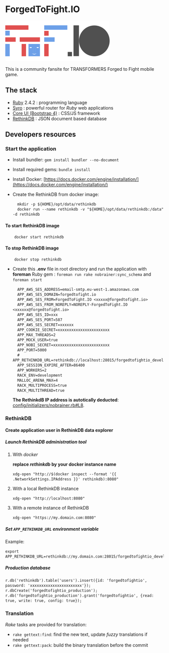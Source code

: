 # ForgedToFight.IO

![Logo ForgedToFight.IO](assets/images/logo_forgedtofight.io_bg-white_332x128.png "ForgedToFight.IO")

This is a community fansite for TRANSFORMERS Forged to Fight mobile game.

## The stack

* [Ruby](https://www.ruby-lang.org/) 2.4.2 : programming language
* [Syro](http://soveran.github.io/syro/) : powerful router for *Ruby* web applications
* [Core UI (Bootstrap 4)](http://coreui.io) : CSS/JS framework
* [RethinkDB](https://www.rethinkdb.com/) : JSON document based database

## Developers resources

### Start the application

* Install bundler: `gem install bundler --no-document`
* Install required gems: `bundle install`
* Install Docker: [https://docs.docker.com/engine/installation/](https://docs.docker.com/engine/installation/)
* Create the RethinkDB from docker image:

        mkdir -p ${HOME}/opt/data/rethinkdb
        docker run --name rethinkdb -v "${HOME}/opt/data/rethinkdb:/data" -d rethinkdb

#### To start RethinkDB image

        docker start rethinkdb

#### To stop RethinkDB image

        docker stop rethinkdb

* Create this **.env** file in root directory and run the application with **foreman** Ruby gem : `foreman run rake nobrainer:sync_schema` and `foreman start`

        APP_AWS_SES_ADDRESS=email-smtp.eu-west-1.amazonaws.com
        APP_AWS_SES_DOMAIN=forgedtofight.io
        APP_AWS_SES_FROM=ForgedToFight.IO <xxxxx@forgedtofight.io>
        APP_AWS_SES_FROM_NOREPLY=NOREPLY-ForgedToFight.IO <xxxxxx@forgedtofight.io>
        APP_AWS_SES_ID=xxx
        APP_AWS_SES_PORT=587
        APP_AWS_SES_SECRET=xxxxxx
        APP_COOKIE_SECRET=xxxxxxxxxxxxxxxxxxxxxxx
        APP_MAX_THREADS=2
        APP_MOCK_USER=true
        APP_NOBI_SECRET=xxxxxxxxxxxxxxxxxxxxxxxxx
        APP_PORT=5000
        # APP_RETHINKDB_URL=rethinkdb://localhost:28015/forgedtofightio_development
        APP_SESSION_EXPIRE_AFTER=86400
        APP_WORKERS=2
        RACK_ENV=development
        MALLOC_ARENA_MAX=4
        RACK_MULTIPROCESS=true
        RACK_MULTITHREAD=true

    **The RethinkdB IP address is autotically deducted**: [config/initializers/nobrainer.rb#L8](config/initializers/nobrainer.rb#L8).

### RethinkDB

#### Create application user in RethinkDB data explorer

##### Launch RethinkDB administration tool

 1. With *docker*

    __replace *rethinkdb* by your docker instance name__

        xdg-open "http://$(docker inspect --format '{{ .NetworkSettings.IPAddress }}' rethinkdb):8080"

 2. With a local RethinkDB instance

        xdg-open "http://localhost:8080"

 3. With a remote instance of RethinkDB

        xdg-open "https://my.domain.com:8080"

##### Set `APP_RETHINKDB_URL` environment variable

Example:

    export APP_RETHINKDB_URL=rethinkdb://my.domain.com:28015/forgedtofightio_development

##### Production database

    r.db('rethinkdb').table('users').insert({id: 'forgedtofightio', password: 'xxxxxxxxxxxxxxxxxxxxxxx'});
    r.dbCreate('forgedtofightio_production');
    r.db('forgedtofightio_production').grant('forgedtofightio', {read: true, write: true, config: true});

### Translation

*Rake* tasks are provided for translation:

* `rake gettext:find`: find the new text, update *fuzzy* translations if needed
* `rake gettext:pack`: build the binary translation before the commit
